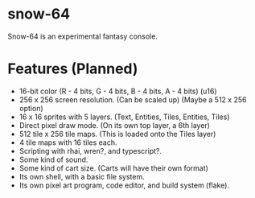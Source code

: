 # snow-64
Snow-64 is an experimental fantasy console.

# Features (Planned)

- 16-bit color (R - 4 bits, G - 4 bits, B - 4 bits, A - 4 bits) (u16)
- 256 x 256 screen resolution. (Can be scaled up) (Maybe a 512 x 256 option)
- 16 x 16 sprites with 5 layers. (Text, Entities, Tiles, Entities, Tiles)
- Direct pixel draw mode. (On its own top layer, a 6th layer)
- 512 tile x 256 tile maps. (This is loaded onto the Tiles layer)
- 4 tile maps with 16 tiles each.
- Scripting with rhai, wren?, and typescript?.
- Some kind of sound.
- Some kind of cart size. (Carts will have their own format)
- Its own shell, with a basic file system.
- Its own pixel art program, code editor, and build system (flake).
